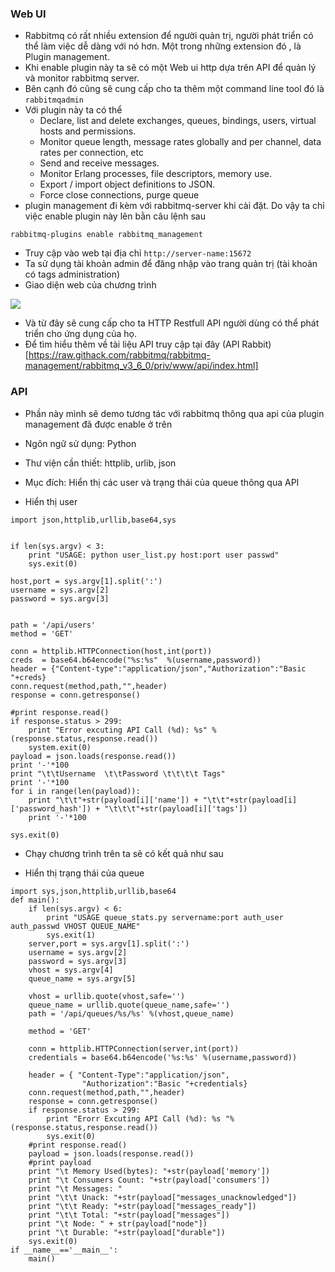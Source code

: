 ### Web UI

- Rabbitmq có rất nhiều extension để người quản trị, người phát triển có thể làm việc dễ dàng với nó hơn. Một trong những extension đó , là Plugin management. 
- Khi enable plugin này ta sẽ có một Web ui http dựa trên API để quản lý và monitor rabbitmq server. 
- Bên cạnh đó cũng sẽ cung cấp cho ta thêm một command line tool đó là `rabbitmqadmin`
- Với plugin này ta có thể 
	+ Declare, list and delete exchanges, queues, bindings, users, virtual hosts and permissions.
	+ Monitor queue length, message rates globally and per channel, data rates per connection, etc
	+ Send and receive messages.
	+ Monitor Erlang processes, file descriptors, memory use.
	+ Export / import object definitions to JSON.
	+ Force close connections, purge queue
- plugin management đi kèm với rabbitmq-server khi cài đặt. Do vậy ta chỉ việc enable plugin này lên bằn câu lệnh sau

`rabbitmq-plugins enable rabbitmq_management`

- Truy cập vào web tại địa chỉ  `http://server-name:15672`
- Ta sử dụng tài khoản admin để đăng nhập vào trang quản trị (tài khoản có tags administration)
- Giao diện web của chương trình
<img src="http://www.rabbitmq.com/img/management/overview.png">

- Và từ đây sẽ cung cấp cho ta HTTP Restfull API người dùng có thể phát triển cho ứng dụng của họ.
- Để tìm hiểu thêm về tài liệu API truy cập tại đây (API Rabbit)[https://raw.githack.com/rabbitmq/rabbitmq-management/rabbitmq_v3_6_0/priv/www/api/index.html]

### API 

- Phần này mình sẽ demo tương tác với rabbitmq thông qua api của plugin management đã được enable ở trên
- Ngôn ngữ sử dụng: Python
- Thư viện cần thiết: httplib, urlib, json
- Mục đích: Hiển thị các user và trạng thái của  queue thông qua API

- Hiển thị user

```
import json,httplib,urllib,base64,sys


if len(sys.argv) < 3:
	print "USAGE: python user_list.py host:port user passwd"
	sys.exit(0)

host,port = sys.argv[1].split(':')
username = sys.argv[2]
password = sys.argv[3]


path = '/api/users'
method = 'GET'

conn = httplib.HTTPConnection(host,int(port))
creds  = base64.b64encode("%s:%s"  %(username,password))
header = {"Content-type":"application/json","Authorization":"Basic "+creds}
conn.request(method,path,"",header)
response = conn.getresponse()

#print response.read()
if response.status > 299:
	print "Error excuting API Call (%d): %s" %(response.status,response.read())
	system.exit(0)
payload = json.loads(response.read())
print '-'*100
print "\t\tUsername  \t\tPassword \t\t\t\t Tags"
print '-'*100
for i in range(len(payload)):
	print "\t\t"+str(payload[i]['name']) + "\t\t"+str(payload[i]['password_hash']) + "\t\t\t"+str(payload[i]['tags'])
	print '-'*100

sys.exit(0)

```

- Chạy chương trình trên ta sẽ có kết quả như sau

- Hiển thị trạng thái của queue

```
import sys,json,httplib,urllib,base64
def main():
	if len(sys.argv) < 6:
		print "USAGE queue_stats.py servername:port auth_user auth_passwd VHOST QUEUE_NAME"
		sys.exit(1)
	server,port = sys.argv[1].split(':')
	username = sys.argv[2]
	password = sys.argv[3]
	vhost = sys.argv[4]
	queue_name = sys.argv[5]

	vhost = urllib.quote(vhost,safe='')
	queue_name = urllib.quote(queue_name,safe='')
	path = '/api/queues/%s/%s' %(vhost,queue_name)

	method = 'GET'

	conn = httplib.HTTPConnection(server,int(port))
	credentials = base64.b64encode('%s:%s' %(username,password))

	header = { "Content-Type":"application/json",
				"Authorization":"Basic "+credentials}
	conn.request(method,path,"",header)
	response = conn.getresponse()
	if response.status > 299:
		print "Erorr Excuting API Call (%d): %s "%(response.status,response.read())
		sys.exit(0)
	#print response.read()
	payload = json.loads(response.read())
	#print payload
	print "\t Memory Used(bytes): "+str(payload['memory'])
	print "\t Consumers Count: "+str(payload['consumers'])
	print "\t Messages: "
	print "\t\t Unack: "+str(payload["messages_unacknowledged"])
	print "\t\t Ready: "+str(payload["messages_ready"])
	print "\t\t Total: "+str(payload["messages"])
	print "\t Node: " + str(payload["node"])
	print "\t Durable: "+str(payload["durable"])
	sys.exit(0)
if __name__=='__main__':
	main()

```


